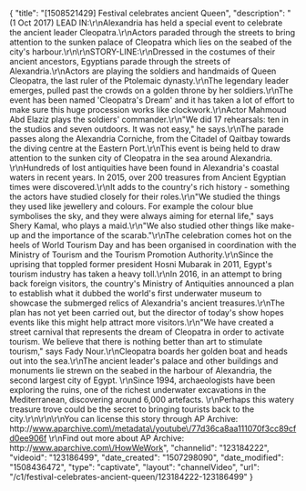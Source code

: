 {
    "title": "[1508521429] Festival celebrates ancient Queen",
    "description": "(1 Oct 2017) LEAD IN:\r\nAlexandria has held a special event to celebrate the ancient leader Cleopatra.\r\nActors paraded through the streets to bring attention to the sunken palace of Cleopatra which lies on the seabed of the city's harbour.\r\n\r\nSTORY-LINE:\r\nDressed in the costumes of their ancient ancestors, Egyptians parade through the streets of Alexandria.\r\nActors are playing the soldiers and handmaids of Queen Cleopatra, the last ruler of the Ptolemaic dynasty.\r\nThe legendary leader emerges, pulled past the crowds on a golden throne by her soldiers.\r\nThe event has been named 'Cleopatra's Dream' and it has taken a lot of effort to make sure this huge procession works like clockwork.\r\nActor Mahmoud Abd Elaziz plays the soldiers' commander.\r\n\"We did 17 rehearsals: ten in the studios and seven outdoors. It was not easy,\" he says.\r\nThe parade passes along the Alexandria Corniche, from the Citadel of Qaitbay towards the diving centre at the Eastern Port.\r\nThis event is being held to draw attention to the sunken city of Cleopatra in the sea around Alexandria. \r\nHundreds of lost antiquities have been found in Alexandria's coastal waters in recent years. In 2015, over 200 treasures from Ancient Egyptian times were discovered.\r\nIt adds to the country's rich history - something the actors have studied closely for their roles.\r\n\"We studied the things they used like jewellery and colours. For example the colour blue symbolises the sky, and they were always aiming for eternal life,\" says Shery Kamal, who plays a maid.\r\n\"We also studied other things like make-up and the importance of the scarab.\"\r\nThe celebration comes hot on the heels of World Tourism Day and has been organised in coordination with the Ministry of Tourism and the Tourism Promotion Authority.\r\nSince the uprising that toppled former president Hosni Mubarak in 2011, Egypt's tourism industry has taken a heavy toll.\r\nIn 2016, in an attempt to bring back foreign visitors, the country's Ministry of Antiquities announced a plan to establish what it dubbed the world's first underwater museum to showcase the submerged relics of Alexandria's ancient treasures.\r\nThe plan has not yet been carried out, but the director of today's show hopes events like this might help attract more visitors.\r\n\"We have created a street carnival that represents the dream of Cleopatra in order to activate tourism. We believe that there is nothing better than art to stimulate tourism,\" says Fady Nour.\r\nCleopatra boards her golden boat and heads out into the sea.\r\nThe ancient leader's palace and other buildings and monuments lie strewn on the seabed in the harbour of Alexandria, the second largest city of Egypt. \r\nSince 1994, archaeologists have been exploring the ruins, one of the richest underwater excavations in the Mediterranean, discovering around 6,000 artefacts. \r\nPerhaps this watery treasure trove could be the secret to bringing tourists back to the city.\r\n\r\n\r\nYou can license this story through AP Archive: http:\/\/www.aparchive.com\/metadata\/youtube\/77d36ca8aa111070f3cc89cfd0ee906f \r\nFind out more about AP Archive: http:\/\/www.aparchive.com\/HowWeWork",
    "channelid": "123184222",
    "videoid": "123186499",
    "date_created": "1507298090",
    "date_modified": "1508436472",
    "type": "captivate",
    "layout": "channelVideo",
    "url": "\/c1\/festival-celebrates-ancient-queen\/123184222-123186499"
}
